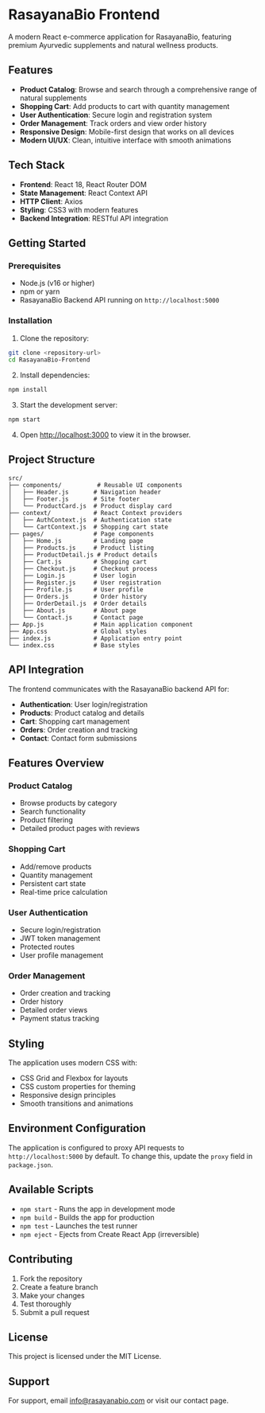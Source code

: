 # RasayanaBio Frontend

A modern React e-commerce application for RasayanaBio, featuring premium Ayurvedic supplements and natural wellness products.

## Features

- **Product Catalog**: Browse and search through a comprehensive range of natural supplements
- **Shopping Cart**: Add products to cart with quantity management
- **User Authentication**: Secure login and registration system
- **Order Management**: Track orders and view order history
- **Responsive Design**: Mobile-first design that works on all devices
- **Modern UI/UX**: Clean, intuitive interface with smooth animations

## Tech Stack

- **Frontend**: React 18, React Router DOM
- **State Management**: React Context API
- **HTTP Client**: Axios
- **Styling**: CSS3 with modern features
- **Backend Integration**: RESTful API integration

## Getting Started

### Prerequisites

- Node.js (v16 or higher)
- npm or yarn
- RasayanaBio Backend API running on `http://localhost:5000`

### Installation

1. Clone the repository:
```bash
git clone <repository-url>
cd RasayanaBio-Frontend
```

2. Install dependencies:
```bash
npm install
```

3. Start the development server:
```bash
npm start
```

4. Open [http://localhost:3000](http://localhost:3000) to view it in the browser.

## Project Structure

```
src/
├── components/          # Reusable UI components
│   ├── Header.js       # Navigation header
│   ├── Footer.js       # Site footer
│   └── ProductCard.js  # Product display card
├── context/            # React Context providers
│   ├── AuthContext.js  # Authentication state
│   └── CartContext.js  # Shopping cart state
├── pages/              # Page components
│   ├── Home.js         # Landing page
│   ├── Products.js     # Product listing
│   ├── ProductDetail.js # Product details
│   ├── Cart.js         # Shopping cart
│   ├── Checkout.js     # Checkout process
│   ├── Login.js        # User login
│   ├── Register.js     # User registration
│   ├── Profile.js      # User profile
│   ├── Orders.js       # Order history
│   ├── OrderDetail.js  # Order details
│   ├── About.js        # About page
│   └── Contact.js      # Contact page
├── App.js              # Main application component
├── App.css             # Global styles
├── index.js            # Application entry point
└── index.css           # Base styles
```

## API Integration

The frontend communicates with the RasayanaBio backend API for:

- **Authentication**: User login/registration
- **Products**: Product catalog and details
- **Cart**: Shopping cart management
- **Orders**: Order creation and tracking
- **Contact**: Contact form submissions

## Features Overview

### Product Catalog
- Browse products by category
- Search functionality
- Product filtering
- Detailed product pages with reviews

### Shopping Cart
- Add/remove products
- Quantity management
- Persistent cart state
- Real-time price calculation

### User Authentication
- Secure login/registration
- JWT token management
- Protected routes
- User profile management

### Order Management
- Order creation and tracking
- Order history
- Detailed order views
- Payment status tracking

## Styling

The application uses modern CSS with:
- CSS Grid and Flexbox for layouts
- CSS custom properties for theming
- Responsive design principles
- Smooth transitions and animations

## Environment Configuration

The application is configured to proxy API requests to `http://localhost:5000` by default. To change this, update the `proxy` field in `package.json`.

## Available Scripts

- `npm start` - Runs the app in development mode
- `npm build` - Builds the app for production
- `npm test` - Launches the test runner
- `npm eject` - Ejects from Create React App (irreversible)

## Contributing

1. Fork the repository
2. Create a feature branch
3. Make your changes
4. Test thoroughly
5. Submit a pull request

## License

This project is licensed under the MIT License.

## Support

For support, email info@rasayanabio.com or visit our contact page.

